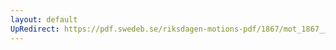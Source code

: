 ```yaml
---
layout: default
UpRedirect: https://pdf.swedeb.se/riksdagen-motions-pdf/1867/mot_1867__ak__00222/mot_1867__ak__00222_001.pdf
---
```


